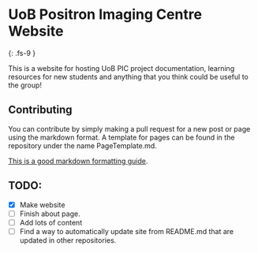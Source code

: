 # UoB Positron Imaging Centre Website
{: .fs-9 }

This is a website for hosting UoB PIC project documentation, learning resources for new students and anything that you think could be useful to the group!

## Contributing

You can contribute by simply making a pull request for a new post or page using the markdown format. 
A template for pages can be found in the repository under the name PageTemplate.md.

[This is a good markdown formatting guide]( https://www.markdownguide.org/basic-syntax/).

## TODO:

- [x] Make website
- [ ] Finish about page.
- [ ] Add lots of content
- [ ] Find a way to automatically update site from README.md that are updated in other repositories.
